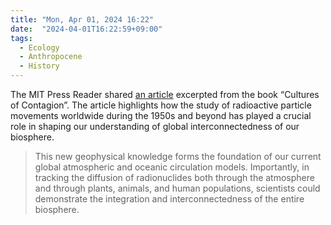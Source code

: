 ```yaml
---
title: "Mon, Apr 01, 2024 16:22"
date:  "2024-04-01T16:22:59+09:00"
tags:
  - Ecology
  - Anthropocene
  - History
---
```


The MIT Press Reader shared [an article](https://web.archive.org/web/20240401073132/https://thereader.mitpress.mit.edu/the-nuclear-fallout-maps-that-revealed-a-contaminated-planet/) excerpted from the book “Cultures of Contagion”. The article highlights how the study of radioactive particle movements worldwide during the 1950s and beyond has played a crucial role in shaping our understanding of global interconnectedness of our biosphere.

> This new geophysical knowledge forms the foundation of our current global atmospheric and oceanic circulation models. Importantly, in tracking the diffusion of radionuclides both through the atmosphere and through plants, animals, and human populations, scientists could demonstrate the integration and interconnectedness of the entire biosphere.
